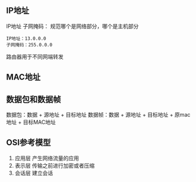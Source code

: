 

## IP地址
IP地址
子网掩码： 规范哪个是网络部分，哪个是主机部分

```
IP地址：13.0.0.0
子网掩码：255.0.0.0 
```

路由器用于不同网端转发
## MAC地址


## 数据包和数据帧
数据包：数据 + 源地址 + 目标地址 
数据帧：数据 + 源地址 + 目标地址 + 原mac地址 + 目标MAC地址

## OSI参考模型
1. 应用层 产生网络流量的应用
2. 表示层 传输之前进行加密或者压缩
3. 会话层 建立会话